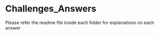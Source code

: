 # Challenges_Answers

Please refer the readme file inside each folder for explanations on each answer
